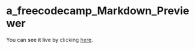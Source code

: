 # a_freecodecamp_Markdown_Previewer

You can see it live by clicking [here](https://tusuegra510.github.io/a_freecodecamp_Markdown_Previewer/).
